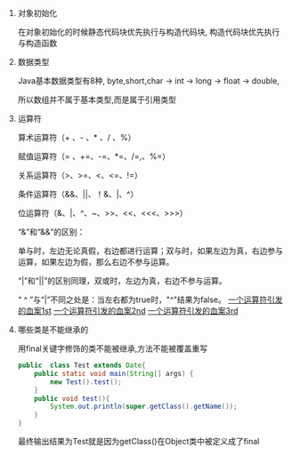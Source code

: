 1. 对象初始化

   在对象初始化的时候静态代码块优先执行与构造代码块, 构造代码块优先执行与构造函数

2. 数据类型

   Java基本数据类型有8种, byte,short,char → int → long → float → double, 

   所以数组并不属于基本类型,而是属于引用类型

3. 运算符

   算术运算符（+ 、- 、* 、/ 、%）

   赋值运算符（= 、+=、-=、*=、/=,、%=）

   关系运算符（>、>=、<、<=、!=）

   条件运算符（&&、||、！&、|、^）

   位运算符（&、|、^、~、>>、<<、<<<、>>>）

   “&”和“&&”的区别：

   单与时，左边无论真假，右边都进行运算；双与时，如果左边为真，右边参与运算，如果左边为假，那么右边不参与运算。

   “|”和“||”的区别同理，双或时，左边为真，右边不参与运算。

   “ ^ ”与“|”不同之处是：当左右都为true时，"^"结果为false。
   [一个运算符引发的血案1st](https://v.youku.com/v_show/id_XNTkxMzg5NDg4.htm)
   [一个运算符引发的血案2nd](http://v.youku.com/v_show/id_XNTkxMzg3MzQw.html)
   [一个运算符引发的血案3rd](http://v.youku.com/v_show/id_XNTkxMzkwMjI4.html)

4. 哪些类是不能继承的

   用final关键字修饰的类不能被继承,方法不能被覆盖重写

   ```java
   public  class Test extends Date{
       public static void main(String[] args) {
           new Test().test();
       }
       public void test(){
           System.out.println(super.getClass().getName());
       }
   }
   ```

   最终输出结果为Test就是因为getClass()在Object类中被定义成了final


